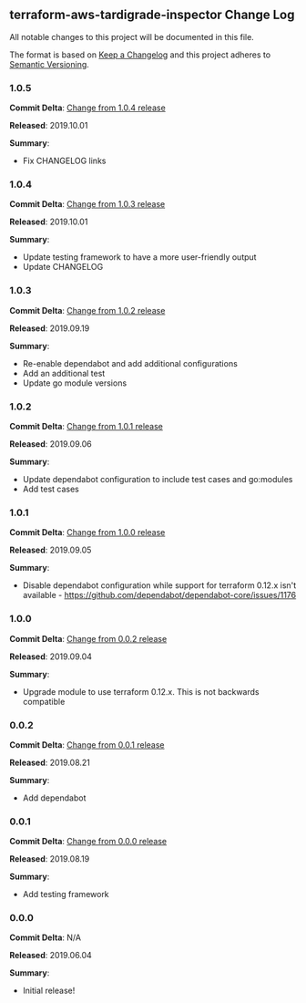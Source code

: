 ## terraform-aws-tardigrade-inspector Change Log

All notable changes to this project will be documented in this file.

The format is based on [Keep a Changelog](http://keepachangelog.com/) and this project adheres to [Semantic Versioning](http://semver.org/).

### 1.0.5

**Commit Delta**: [Change from 1.0.4 release](https://github.com/plus3it/terraform-aws-tardigrade-inspector/compare/1.0.4...1.0.5)

**Released**: 2019.10.01

**Summary**:

*   Fix CHANGELOG links

### 1.0.4

**Commit Delta**: [Change from 1.0.3 release](https://github.com/plus3it/terraform-aws-tardigrade-inspector/compare/1.0.3...1.0.4)

**Released**: 2019.10.01

**Summary**:

*   Update testing framework to have a more user-friendly output
*   Update CHANGELOG

### 1.0.3

**Commit Delta**: [Change from 1.0.2 release](https://github.com/plus3it/terraform-aws-tardigrade-inspector/compare/1.0.2...1.0.3)

**Released**: 2019.09.19

**Summary**:

*   Re-enable dependabot and add additional configurations
*   Add an additional test
*   Update go module versions

### 1.0.2

**Commit Delta**: [Change from 1.0.1 release](https://github.com/plus3it/terraform-aws-tardigrade-inspector/compare/1.0.1...1.0.2)

**Released**: 2019.09.06

**Summary**:

*   Update dependabot configuration to include test cases and go:modules
*   Add test cases

### 1.0.1

**Commit Delta**: [Change from 1.0.0 release](https://github.com/plus3it/terraform-aws-tardigrade-inspector/compare/1.0.0...1.0.1)

**Released**: 2019.09.05

**Summary**:

*   Disable dependabot configuration while support for terraform 0.12.x isn't available - https://github.com/dependabot/dependabot-core/issues/1176

### 1.0.0

**Commit Delta**: [Change from 0.0.2 release](https://github.com/plus3it/terraform-aws-tardigrade-inspector/compare/0.0.2...1.0.0)

**Released**: 2019.09.04

**Summary**:

*   Upgrade module to use terraform 0.12.x. This is not backwards compatible

### 0.0.2

**Commit Delta**: [Change from 0.0.1 release](https://github.com/plus3it/terraform-aws-tardigrade-inspector/compare/0.0.1...0.0.2)

**Released**: 2019.08.21

**Summary**:

*   Add dependabot

### 0.0.1

**Commit Delta**: [Change from 0.0.0 release](https://github.com/plus3it/terraform-aws-tardigrade-inspector/compare/0.0.0...0.0.1)

**Released**: 2019.08.19

**Summary**:

*   Add testing framework

### 0.0.0

**Commit Delta**: N/A

**Released**: 2019.06.04

**Summary**:

*   Initial release!
